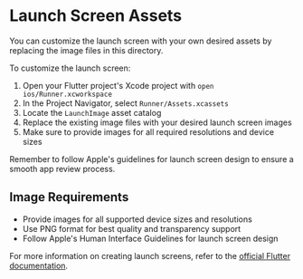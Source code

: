 # Launch Screen Assets

You can customize the launch screen with your own desired assets by replacing the image files in this directory.

To customize the launch screen:

1. Open your Flutter project's Xcode project with `open ios/Runner.xcworkspace`
2. In the Project Navigator, select `Runner/Assets.xcassets`
3. Locate the `LaunchImage` asset catalog
4. Replace the existing image files with your desired launch screen images
5. Make sure to provide images for all required resolutions and device sizes

Remember to follow Apple's guidelines for launch screen design to ensure a smooth app review process.

## Image Requirements

- Provide images for all supported device sizes and resolutions
- Use PNG format for best quality and transparency support
- Follow Apple's Human Interface Guidelines for launch screen design

For more information on creating launch screens, refer to the [official Flutter documentation](https://flutter.dev/docs/development/ui/assets-and-images#updating-the-launch-screen).